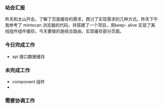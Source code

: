 ### 站会汇报

昨天和太山开会，了解了页面缓存的需求，商讨了实现需求的几种方式。昨天下午我参考了 mintscan 浏览器的代码，并搭建了一个项目，用keep- alive 实现了离线组件组件缓存。今天要做的是结合路由，实现缓存部分页面。

### 今日完成工作

- api 接口数据缓存

### 未完成工作

- component 组件
- 

### 需要协调工作

